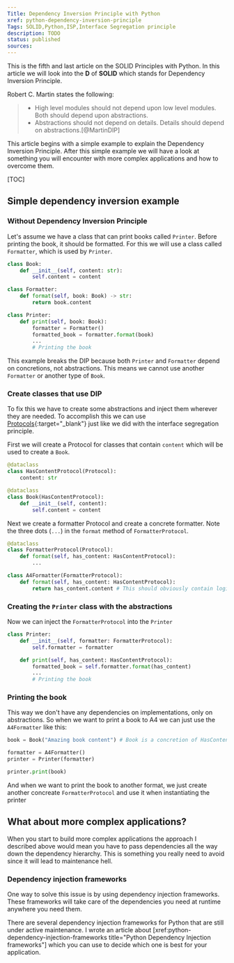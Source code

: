 ```yaml
---
Title: Dependency Inversion Principle with Python
xref: python-dependency-inversion-principle
Tags: SOLID,Python,ISP,Interface Segregation principle
description: TODO
status: published
sources: 
---
```


This is the fifth and last article on the SOLID Principles with Python. 
In this article we will look into the __D__ of __SOLID__ which stands for Dependency Inversion Principle.

Robert C. Martin states the following:

> * High level modules should not depend upon low level modules. Both should depend upon abstractions. 
> * Abstractions should not depend on details. Details should depend on abstractions.[@MartinDIP]

This article begins with a simple example to explain the Dependency Inversion Principle. 
After this simple example we will have a look at something you will encounter with 
more complex applications and how to overcome them.

[TOC] 

## Simple dependency inversion example

### Without Dependency Inversion Principle

Let's assume we have a class that can print books called `Printer`. Before printing the book, it should be formatted.
For this we will use a class called `Formatter`, which is used by `Printer`. 

```python
class Book:
    def __init__(self, content: str):
        self.content = content

class Formatter:
    def format(self, book: Book) -> str:
        return book.content

class Printer:
    def print(self, book: Book):
        formatter = Formatter()
        formatted_book = formatter.format(book)
        ... 
        # Printing the book
```

This example breaks the DIP because both `Printer` and `Formatter` depend on concretions, not abstractions.
This means we cannot use another `Formatter` or another type of `Book`.

### Create classes that use DIP

To fix this we have to create some abstractions and inject them wherever they are needed.
To accomplish this we can use [Protocols](https://mypy.readthedocs.io/en/stable/protocols.html#simple-user-defined-protocols){:target="_blank"} 
just like we did with the interface segregation principle.

First we will create a Protocol for classes that contain `content` which will be used to create a `Book`.

```python
@dataclass
class HasContentProtocol(Protocol):
    content: str

@dataclass
class Book(HasContentProtocol):
    def __init__(self, content):
        self.content = content
``` 

Next we create a formatter Protocol and create a concrete formatter.
Note the three dots (`...`) in the `format` method of `FormatterProtocol`. 

```python
@dataclass
class FormatterProtocol(Protocol):
    def format(self, has_content: HasContentProtocol):
        ...

class A4Formatter(FormatterProtocol):
    def format(self, has_content: HasContentProtocol):
        return has_content.content # This should obviously contain logic to format to A4 size.
```

### Creating the `Printer` class with the abstractions

Now we can inject the `FormatterProtocol` into the `Printer`

```python
class Printer:
    def __init__(self, formatter: FormatterProtocol):
        self.formatter = formatter

    def print(self, has_content: HasContentProtocol):
        formatted_book = self.formatter.format(has_content)
        ... 
        # Printing the book
```

### Printing the book

This way we don't have any dependencies on implementations, only on abstractions. 
So when we want to print a book to A4 we can just use the `A4Formatter` like this:

```python
book = Book("Amazing book content") # Book is a concretion of HasContentProtocol

formatter = A4Formatter()
printer = Printer(formatter)

printer.print(book)
```

And when we want to print the book to another format, we just create another concreate `FormatterProtocol`
and use it when instantiating the printer

## What about more complex applications?

When you start to build more complex applications the approach I described above would mean 
you have to pass dependencies all the way down the dependency hierarchy. 
This is something you really need to avoid since it will lead to maintenance hell.

### Dependency injection frameworks

One way to solve this issue is by using dependency injection frameworks. 
These frameworks will take care of the dependencies you need at runtime anywhere you need them. 

There are several dependency injection frameworks for Python that are still under active maintenance. 
I wrote an article about [xref:python-dependency-injection-frameworks title="Python Dependency Injection frameworks"]
which you can use to decide which one is best for your application.
